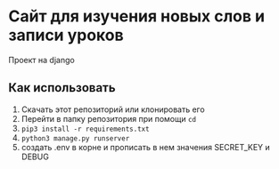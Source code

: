 # Сайт для изучения новых слов и записи уроков
Проект на django

## Как использовать

1. Скачать этот репозиторий или клонировать его
2. Перейти в папку репозитория при помощи `cd`
3. `pip3 install -r requirements.txt`
4. `python3 manage.py runserver`
5. создать .env в корне и прописать в нем значения SECRET_KEY и DEBUG
